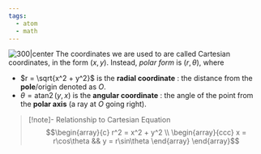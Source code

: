 ```yaml
---
tags:
  - atom
  - math
---
```

![300|center](polar-form.excalidraw)
The coordinates we are used to are called Cartesian coordinates, in the form $(x,y)$. Instead, *polar form* is $(r,\theta)$, where 
- $r = \sqrt{x^2 + y^2}$ is the **radial coordinate** : the distance from the **pole**/origin denoted as $O$.
- $\theta = \text{atan2}\,(y,x)$ is the **angular coordinate** : the angle of the point from the **polar axis** (a ray at $O$ going right).

> [!note]- Relationship to Cartesian Equation
> $$\begin{array}{c}
> 	r^2 = x^2 + y^2 \\
> 	\begin{array}{ccc}
> 		x = r\cos\theta && y = r\sin\theta
> 	\end{array}
> \end{array}$$